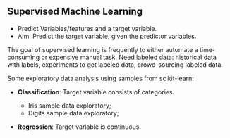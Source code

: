 ## Supervised Machine Learning

- Predict Variables/features and a target variable.
- Aim: Predict the target variable, given the predictor variables.

The goal of supervised learning is frequently to either automate a time-consuming or expensive manual task. 
Need labeled data: historical data with labels, experiments to get labeled data, crowd-sourcing labeled data. 

Some exploratory data analysis using samples from scikit-learn:

- **Classification**: Target variable consists of categories. 
    - Iris sample data exploratory; 
    - Digits sample data exploratory;

- **Regression**: Target variable is continuous. 
